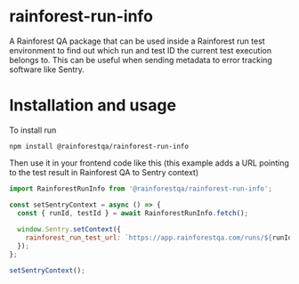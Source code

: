 # rainforest-run-info

A Rainforest QA package that can be used inside a Rainforest run test environment to find out which run and test ID the current test execution belongs to. This can be useful when sending metadata to error tracking software like Sentry. 

# Installation and usage

To install run

```shell
npm install @rainforestqa/rainforest-run-info
```
Then use it in your frontend code like this (this example adds a URL pointing to the test result in Rainforest QA to Sentry context)
```javascript
import RainforestRunInfo from '@rainforestqa/rainforest-run-info';

const setSentryContext = async () => {
  const { runId, testId } = await RainforestRunInfo.fetch();
  
  window.Sentry.setContext({
    rainforest_run_test_url: `https://app.rainforestqa.com/runs/${runId}/tests/${testId}`
  });
};

setSentryContext();
```
